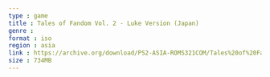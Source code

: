 ```yaml
---
type : game
title : Tales of Fandom Vol. 2 - Luke Version (Japan)
genre : 
format : iso
region : asia
link : https://archive.org/download/PS2-ASIA-ROMS321COM/Tales%20of%20Fandom%20Vol.%202%20-%20Luke%20Version%20%28Japan%29.7z
size : 734MB
---
```

